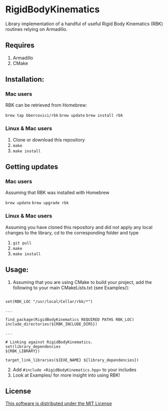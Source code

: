 # RigidBodyKinematics

Library implementation of a handful of useful Rigid Body Kinematics (RBK) routines relying on Armadillo.

## Requires
1. Armadillo
2. CMake


## Installation: 

### Mac users

RBK can be retrieved from Homebrew:

`brew tap bbercovici/rbk`
`brew update`
`brew install rbk`

### Linux & Mac users

1. Clone or download this repository 
2. `make`
3. `make install`

## Getting updates

### Mac users

Assuming that RBK was installed with Homebrew

`brew update`
`brew upgrade rbk`

### Linux & Mac users

Assuming you have cloned this repository and did not apply any local changes to the library, cd to the corresponding folder
and type
1. `git pull`
2. `make`
3. `make install`

## Usage:
1. Assuming that you are using CMake to build your project, add the following to your main CMakeLists.txt (see Examples/): 

```

set(RBK_LOC "/usr/local/Cellar/rbk/*")

...

find_package(RigidBodyKinematics REQUIRED PATHS RBK_LOC)
include_directories(${RBK_INCLUDE_DIRS})

...

# Linking against RigidBodyKinematics.
set(library_dependencies
${RBK_LIBRARY})

target_link_libraries(${EXE_NAME} ${library_dependencies})

```

2. Add `#include <RigidBodyKinematics.hpp>` to your includes
3. Look at Examples/ for more insight into using RBK!


## License

[This software is distributed under the MIT License](https://choosealicense.com/licenses/mit/)




